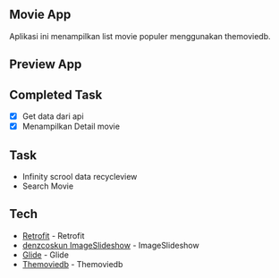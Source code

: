 ## Movie App
Aplikasi ini menampilkan list movie populer menggunakan themoviedb.

## Preview App


## Completed Task
- [x] Get data dari api
- [x] Menampilkan Detail movie

## Task
- Infinity scrool data recycleview
- Search Movie

## Tech 
- [Retrofit](https://square.github.io/retrofit/) - Retrofit
- [denzcoskun ImageSlideshow](https://github.com/denzcoskun/ImageSlideshow) - ImageSlideshow
- [Glide](https://github.com/bumptech/glide) - Glide
- [Themoviedb](https://www.themoviedb.org/) - Themoviedb